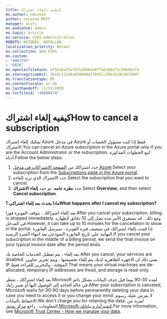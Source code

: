 ```yaml
---
title: كيفيه إلغاء اشتراك
ms.author: cmcatee
author: cmcatee-MSFT
manager: scotv
ms.audience: Admin
ms.topic: article
ms.service: o365-administration
ROBOTS: NOINDEX, NOFOLLOW
localization_priority: Normal
ms.collection: Adm_O365
ms.custom:
- "9003797"
- "6836"
ms.openlocfilehash: af5b16a55afd7e26601e8ffa6288a72c94b9b1fb
ms.sourcegitcommit: 35e2c122d8a838d98d1f0851c29b16282261580f
ms.translationtype: MT
ms.contentlocale: ar-SA
ms.lasthandoff: 11/17/2020
ms.locfileid: "49088474"
---
```

# <a name="how-to-cancel-a-subscription"></a><span data-ttu-id="f2bab-102">كيفيه إلغاء اشتراك</span><span class="sxs-lookup"><span data-stu-id="f2bab-102">How to cancel a subscription</span></span>

<span data-ttu-id="f2bab-103">يمكنك إلغاء اشتراك Azure في مدخل Azure فقط إذا كنت مسؤول الحساب أو الاشتراك.</span><span class="sxs-lookup"><span data-stu-id="f2bab-103">You can cancel an Azure subscription in the Azure portal only if you are the Account Administrator or the subscription.</span></span> <span data-ttu-id="f2bab-104">اتبع الخطوات المذكورة أدناه.</span><span class="sxs-lookup"><span data-stu-id="f2bab-104">Follow the below steps.</span></span>

1. <span data-ttu-id="f2bab-105">حدد اشتراكك من [الصفحة الاشتراكات في مدخل Azure](https://ms.portal.azure.com/#blade/Microsoft_Azure_Billing/SubscriptionsBlade).</span><span class="sxs-lookup"><span data-stu-id="f2bab-105">Select your subscription from the [Subscriptions page in the Azure portal](https://ms.portal.azure.com/#blade/Microsoft_Azure_Billing/SubscriptionsBlade).</span></span>
2. <span data-ttu-id="f2bab-106">حدد الاشتراك الذي تريد إلغاءه.</span><span class="sxs-lookup"><span data-stu-id="f2bab-106">Select the subscription that you want to cancel.</span></span>
3. <span data-ttu-id="f2bab-107">حدد **نظره عامه**، ثم حدد **إلغاء الاشتراك**.</span><span class="sxs-lookup"><span data-stu-id="f2bab-107">Select **Overview**, and then select **Cancel subscription**.</span></span>

<span data-ttu-id="f2bab-108">**ماذا يحدث بعد إلغاء اشتراكي ؟**</span><span class="sxs-lookup"><span data-stu-id="f2bab-108">**What happens after I cancel my subscription?**</span></span>

<span data-ttu-id="f2bab-109">بعد إلغاء اشتراكك ، يتوقف الفوترة فورا.</span><span class="sxs-lookup"><span data-stu-id="f2bab-109">After you cancel your subscription, billing is stopped immediately.</span></span> <span data-ttu-id="f2bab-110">ومع ذلك ، قد يستغرق الأمر مده تصل إلى 10 دقائق لإظهاره في المدخل.</span><span class="sxs-lookup"><span data-stu-id="f2bab-110">However, it can take up to 10 minutes for the cancellation to show in the portal.</span></span> <span data-ttu-id="f2bab-111">إذا قمت بإلغاء اشتراكك في منتصف فتره الفوترة ، سنرسل الفاتورة النهائية علي تاريخ الفاتورة النموذجي بعد انتهاء الفترة الزمنيه.</span><span class="sxs-lookup"><span data-stu-id="f2bab-111">If you cancel your subscription in the middle of a billing period, we send the final invoice on your typical invoice date after the period ends.</span></span>

<span data-ttu-id="f2bab-112">بعد إلغاء ، يتم تعطيل الخدمات الخاصة بك.</span><span class="sxs-lookup"><span data-stu-id="f2bab-112">After you cancel, your services are disabled.</span></span> <span data-ttu-id="f2bab-113">يعني ذلك ان الاجهزه الظاهرية لديك يتم إلغاء تخصيصها ، ويتم تحرير عناوين IP المؤقتة ، والتخزين للقراءة فقط.</span><span class="sxs-lookup"><span data-stu-id="f2bab-113">That means your virtual machines are de-allocated, temporary IP addresses are freed, and storage is read-only.</span></span>

<span data-ttu-id="f2bab-114">بعد إلغاء اشتراكك ، تنتظر Microsoft لمده 30-90 يوما قبل حذف البيانات بشكل دائم في حاله الحاجة إلى الوصول اليها أو تغيير رايك.</span><span class="sxs-lookup"><span data-stu-id="f2bab-114">After your subscription is canceled, Microsoft waits for 30-90 days before permanently deleting your data in case you need to access it or you change your mind.</span></span> <span data-ttu-id="f2bab-115">لا يفرض عليك رسوم الاحتفاظ بالبيانات.</span><span class="sxs-lookup"><span data-stu-id="f2bab-115">We don't charge you for retaining the data.</span></span> <span data-ttu-id="f2bab-116">لمزيد من المعلومات ، راجع [مركز توثيق Microsoft-كيفيه أداره بياناتك](https://www.microsoft.com/trust-center/privacy/data-management#leave).</span><span class="sxs-lookup"><span data-stu-id="f2bab-116">For more information, see [Microsoft Trust Center - How we manage your data](https://www.microsoft.com/trust-center/privacy/data-management#leave).</span></span>

